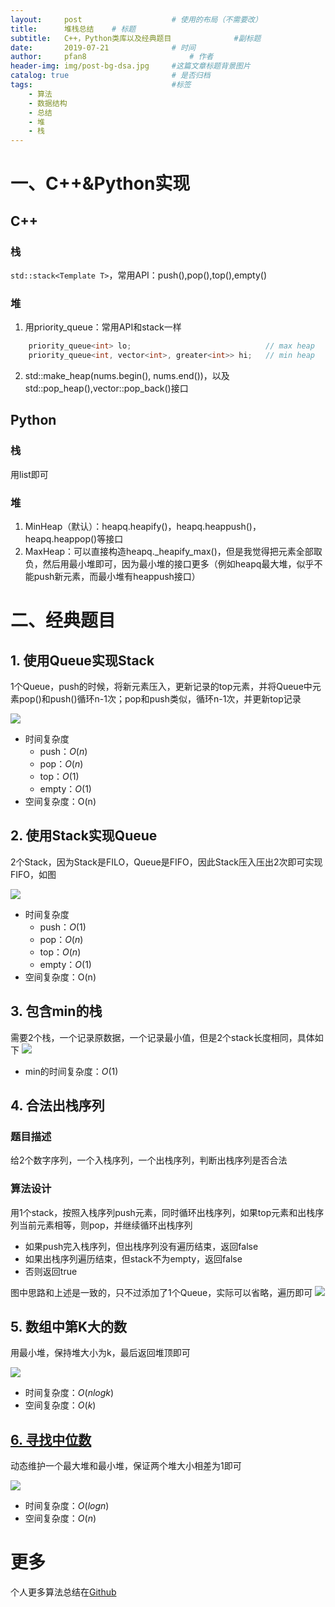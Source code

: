 ```yaml
---
layout:     post   				    # 使用的布局（不需要改）
title:      堆栈总结	# 标题 
subtitle:   C++，Python类库以及经典题目				#副标题
date:       2019-07-21   			# 时间
author:     pfan8 						# 作者
header-img: img/post-bg-dsa.jpg 	#这篇文章标题背景图片
catalog: true 						# 是否归档
tags:								#标签
    - 算法
    - 数据结构
    - 总结
    - 堆
    - 栈
---
```


# 一、C++&Python实现
## C++

### 栈
`std::stack<Template T>`，常用API：push(),pop(),top(),empty()
### 堆
1. 用priority_queue：常用API和stack一样

```c++
    priority_queue<int> lo;                              // max heap
    priority_queue<int, vector<int>, greater<int>> hi;   // min heap
```

2. std::make_heap(nums.begin(), nums.end())，以及std::pop_heap(),vector::pop_back()接口
## Python
### 栈
用list即可
### 堆
1. MinHeap（默认）：heapq.heapify()，heapq.heappush()，heapq.heappop()等接口
2. MaxHeap：可以直接构造heapq.\_heapify\_max()，但是我觉得把元素全部取负，然后用最小堆即可，因为最小堆的接口更多（例如heapq最大堆，似乎不能push新元素，而最小堆有heappush接口）

# 二、经典题目
## 1. 使用Queue实现Stack
1个Queue，push的时候，将新元素压入，更新记录的top元素，并将Queue中元素pop()和push()循环n-1次；pop和push类似，循环n-1次，并更新top记录

![](https://thumbsnap.com/s/KQs5xf07.png?0721)

+ 时间复杂度
  + push：$O(n)$
  + pop：$O(n)$
  + top：$O(1)$
  + empty：$O(1)$
+ 空间复杂度：O(n)

## 2. 使用Stack实现Queue
2个Stack，因为Stack是FILO，Queue是FIFO，因此Stack压入压出2次即可实现FIFO，如图

![](https://thumbsnap.com/s/SeiQsn4u.png?0721)

+ 时间复杂度
  + push：$O(1)$
  + pop：$O(n)$
  + top：$O(n)$
  + empty：$O(1)$
+ 空间复杂度：O(n)

## 3. 包含min的栈
需要2个栈，一个记录原数据，一个记录最小值，但是2个stack长度相同，具体如下
![](https://thumbsnap.com/s/LnLY5dcu.png?0721)

+ min的时间复杂度：$O(1)$

## 4. 合法出栈序列
### 题目描述
给2个数字序列，一个入栈序列，一个出栈序列，判断出栈序列是否合法
### 算法设计
用1个stack，按照入栈序列push元素，同时循环出栈序列，如果top元素和出栈序列当前元素相等，则pop，并继续循环出栈序列
+ 如果push完入栈序列，但出栈序列没有遍历结束，返回false
+ 如果出栈序列遍历结束，但stack不为empty，返回false
+ 否则返回true

图中思路和上述是一致的，只不过添加了1个Queue，实际可以省略，遍历即可
![](https://thumbsnap.com/s/4cFYvf5G.png?0721)

## 5. 数组中第K大的数
用最小堆，保持堆大小为k，最后返回堆顶即可

![](https://thumbsnap.com/s/9LVOFwQg.png?0721)
+ 时间复杂度：$O(nlogk)$
+ 空间复杂度：$O(k)$

## [6. 寻找中位数](https://github.com/pfan8/ChinaHadoop_AI_Offer/blob/master/%E5%A0%86%E6%A0%88/295.%20Find%20Median%20from%20Data%20Stream/%E6%80%BB%E7%BB%93.md)
动态维护一个最大堆和最小堆，保证两个堆大小相差为1即可

![](https://thumbsnap.com/s/9LVOFwQg.png?0721)

+ 时间复杂度：$O(logn)$
+ 空间复杂度：$O(n)$

# 更多
个人更多算法总结在[Github](https://github.com/pfan8/ChinaHadoop_AI_Offer)